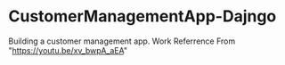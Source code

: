 # CustomerManagementApp-Dajngo
Building a customer management app.
Work Referrence From "https://youtu.be/xv_bwpA_aEA"
